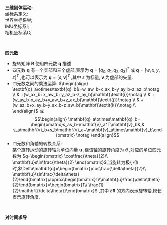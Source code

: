 **三维刚体运动:**  
坐标系定义:  
世界坐标系W;  
IMU坐标系I;  
相机坐标系C;  

&emsp;

**四元数**  
* 旋转矩阵 $\mathbf{R}$ 使用四元数 $\mathbf{q}$ 描述  
* 四元数 $\mathbf{q}$ 有一个实部和三个虚部,表示为 $\mathbf{q}=[q_0,q_1,q_2,q_3]^T$ 或 $\mathbf{q}=[w,x,y,z]^T$ ,也可以表示为 $\mathbf{q}=[s,\mathbf{v}]^T$ ,其中 $s$ 为标量, $\mathbf{v}$ 为虚部的矢量.  
* 四元数之间的乘法运算: $\begin{align}
\textbf{q}_a\otimes\textbf{q}_b&=w_aw_b-x_ax_b-y_ay_b-z_az_b\notag \\
& +(w_ax_b+x_aw_b+y_az_b-z_ay_b)\mathbf{\textit{i}}\notag \\
& +(w_ay_b-x_az_b+y_aw_b+z_ax_b)\mathbf{\textit{j}}\notag \\
& +(w_az_b+x_ay_b-y_ax_b-z_aw_b)\mathbf{\textit{k}}\notag \\
\end{align}$ 或 $$\begin{align}
\mathbf{q}_a\otimes\mathbf{q}_b=
\begin{bmatrix}s_as_b-\mathbf{v}_a^T\mathbf{v}_b&,& s_a\mathbf{v}_b+s_b\mathbf{v}_a+\mathbf{v}_a\times\mathbf{v}_b\end{bmatrix} \notag
\end{align}$$ 
* 四元数和角轴的转换关系:  
某个旋转运动的旋转轴为单位向量 $\mathbf{u}$ ,绕该轴的旋转角度为 $\theta$ ,对应的单位四元数为 $q=\begin{bmatrix} \cos\frac{\theta}{2}\\ \mathbf{u}s\in\frac{\theta}{2} \end{bmatrix}$,当旋转为极小值时,$\Delta\mathbf{q}=\begin{bmatrix}\cos\frac{\delta\theta}{2}\\ \mathbf{u}\sin\frac{\delta\theta}{2}\end{bmatrix}\approx\begin{bmatrix}1\\\mathbf{u}\frac{\delta\theta}{2}\end{bmatrix}=\begin{bmatrix}1\\ \frac{1}{2}\mathbf{{\delta\theta}}\end{bmatrix}$ ,其中 $\delta\mathbf{\theta}$ 的方向表示旋转轴,模长表示旋转角度.  

&emsp;

**对时间求导**
